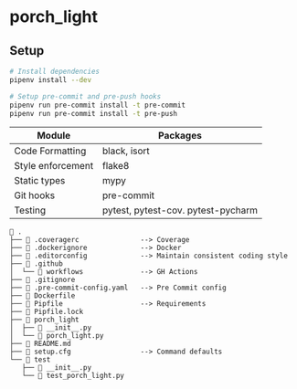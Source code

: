 # porch_light

## Setup

```sh
# Install dependencies
pipenv install --dev

# Setup pre-commit and pre-push hooks
pipenv run pre-commit install -t pre-commit
pipenv run pre-commit install -t pre-push
```

Module              | Packages
-|-
Code Formatting     | black, isort
Style enforcement   | flake8
Static types        | mypy
Git hooks           | pre-commit
Testing             | pytest, pytest-cov. pytest-pycharm

```text
 .
├──  .coveragerc               --> Coverage
├──  .dockerignore             --> Docker
├──  .editorconfig             --> Maintain consistent coding style
├──  .github
│  └──  workflows              --> GH Actions
├──  .gitignore
├──  .pre-commit-config.yaml   --> Pre Commit config
├──  Dockerfile
├──  Pipfile                   --> Requirements
├──  Pipfile.lock
├──  porch_light
│  ├──  __init__.py
│  └──  porch_light.py
├──  README.md
├──  setup.cfg                 --> Command defaults
└──  test
   ├──  __init__.py
   └──  test_porch_light.py
```
